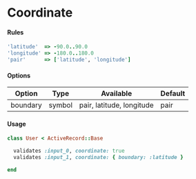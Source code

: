 # Coordinate

#### Rules

```ruby
'latitude'  => -90.0..90.0
'longitude' => -180.0..180.0
'pair'      => ['latitude', 'longitude']
```

#### Options

Option | Type | Available | Default
--- | --- | --- | ---
boundary | symbol | pair, latitude, longitude | pair

#### Usage

```ruby
class User < ActiveRecord::Base

  validates :input_0, coordinate: true
  validates :input_1, coordinate: { boundary: :latitude }

end
```
